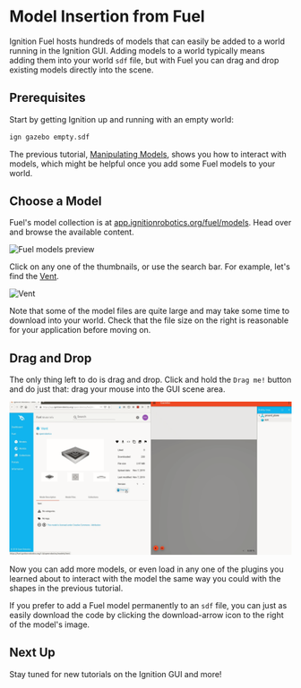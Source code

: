 # Model Insertion from Fuel

Ignition Fuel hosts hundreds of models that can easily be added to a world running in the Ignition GUI.
Adding models to a world typically means adding them into your world `sdf` file, but with Fuel you can drag and drop existing models directly into the scene.

## Prerequisites

Start by getting Ignition up and running with an empty world:

```bash
ign gazebo empty.sdf
```

The previous tutorial, [Manipulating Models](Manipulating_models), shows you how to interact with models, which might be helpful once you add some Fuel models to your world.

## Choose a Model

Fuel's model collection is at [app.ignitionrobotics.org/fuel/models](https://app.ignitionrobotics.org/fuel/models).
Head over and browse the available content.

![Fuel models preview](img/fuel.png)

Click on any one of the thumbnails, or use the search bar.
For example, let's find the [Vent](https://app.ignitionrobotics.org/openrobotics/fuel/models/Vent).

![Vent](img/vent_detail.png)

Note that some of the model files are quite large and may take some time to download into your world.
Check that the file size on the right is reasonable for your application before moving on.

## Drag and Drop

The only thing left to do is drag and drop.
Click and hold the `Drag me!` button and do just that: drag your mouse into the GUI scene area.

![Drag and drop](img/vent.gif)

Now you can add more models, or even load in any one of the plugins you learned about to interact with the model the same way you could with the shapes in the previous tutorial.

If you prefer to add a Fuel model permanently to an `sdf` file, you can just as easily download the code by clicking the download-arrow icon to the right of the model's image.

## Next Up

Stay tuned for new tutorials on the Ignition GUI and more!
